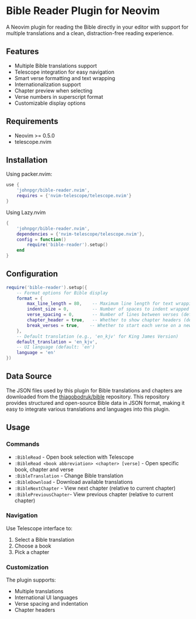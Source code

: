 # Bible Reader Plugin for Neovim

A Neovim plugin for reading the Bible directly in your editor with support for multiple translations and a clean, distraction-free reading experience.

## Features

- Multiple Bible translations support
- Telescope integration for easy navigation
- Smart verse formatting and text wrapping
- Internationalization support
- Chapter preview when selecting
- Verse numbers in superscript format
- Customizable display options

## Requirements

- Neovim >= 0.5.0
- telescope.nvim

## Installation

Using packer.nvim:
```lua
use {
    'johnpgr/bible-reader.nvim',
    requires = {'nvim-telescope/telescope.nvim'}
}
```

Using Lazy.nvim
```lua
{
    'johnpgr/bible-reader.nvim',
    dependencies = {'nvim-telescope/telescope.nvim'},
    config = function()
        require('bible-reader').setup()
    end
}
```

## Configuration

```lua
require('bible-reader').setup({
    -- Format options for Bible display
    format = {
        max_line_length = 80,    -- Maximum line length for text wrapping (default: 80)
        indent_size = 0,         -- Number of spaces to indent wrapped lines (default: 0)
        verse_spacing = 0,       -- Number of lines between verses (default: 0)
        chapter_header = true,   -- Whether to show chapter headers (default: true)
        break_verses = true,    -- Whether to start each verse on a new line (default: true)
    },
    -- Default translation (e.g., 'en_kjv' for King James Version)
    default_translation = 'en_kjv',
    -- UI language (default: 'en')
    language = 'en'
})
```
## Data Source

The JSON files used by this plugin for Bible translations and chapters are downloaded from the [thiagobodruk/bible](https://github.com/thiagobodruk/bible) repository. This repository provides structured and open-source Bible data in JSON format, making it easy to integrate various translations and languages into this plugin.

## Usage

### Commands

- `:BibleRead` - Open book selection with Telescope
- `:BibleRead <book abbreviation> <chapter> [verse]` - Open specific book, chapter and verse
- `:BibleTranslation` - Change Bible translation
- `:BibleDownload` - Download available translations
- `:BibleNextChapter` - View next chapter (relative to current chapter)
- `:BiblePreviousChapter`- View previous chapter (relative to current chapter)

### Navigation

Use Telescope interface to:
1. Select a Bible translation
2. Choose a book
3. Pick a chapter

### Customization

The plugin supports:
- Multiple translations
- International UI languages
- Verse spacing and indentation
- Chapter headers
